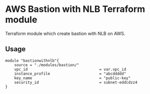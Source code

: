 # AWS Bastion with NLB Terraform module

Terraform module which create bastion with NLB on AWS.

## Usage

```hcl
module "bastionwithnlb"{
    source = "./modules/bastion/"
    vpc_id                                = var.vpc_id
    instance_profile                      = "abcddddd"
    key_name                              = "public-key"
    security_id                           = subnet-eddcdzz4
}
```